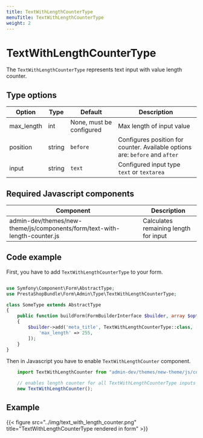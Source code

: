 ```yaml
---
title: TextWithLengthCounterType
menuTitle: TextWithLengthCounterType
weight: 2
---
```


# TextWithLengthCounterType

The `TextWithLengthCounterType` represents text input with value length counter.

## Type options

| Option     | Type   | Default                  | Description                                                                  |
| ---------- | ------ | ------------------------ | ---------------------------------------------------------------------------- |
| max_length | int    | None, must be configured | Max length of input value                                                    |
| position   | string | `before`                 | Configures position for counter. Available options are: `before` and `after` |
| input      | string | `text`                   | Configured input type `text` or `textarea`                                   |

## Required Javascript components
    
| Component                                                                 | Description                           |
| ------------------------------------------------------------------------- | ------------------------------------- |
| admin-dev/themes/new-theme/js/components/form/text-with-length-counter.js | Calculates remaining length for input |

## Code example

First, you have to add `TextWithLengthCounterType` to your form.

```php

use Symfony\Component\Form\AbstractType;
use PrestaShopBundle\Form\Admin\Type\TextWithLengthCounterType;

class SomeType extends AbstractType
{
    public function buildForm(FormBuilderInterface $builder, array $options)
    {
        $builder->add('meta_title', TextWithLengthCounterType::class, [
            'max_length' => 255,
        ]);
    }
}
```

Then in Javascript you have to enable `TextWithLengthCounter` component.

```javascript
    import TextWithLengthCounter from "admin-dev/themes/new-theme/js/components/form/text-with-length-counter";

    // enables length counter for all TextWithLengthCounterType inputs on the page
    new TextWithLengthCounter();
```

## Example

{{< figure src="../img/text_with_length_counter.png" title="TextWithLengthCounterType rendered in form" >}}